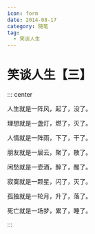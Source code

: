 ```yaml
---
icon: form
date: 2014-08-17
category: 随笔
tag:
  - 笑谈人生
---
```


# 笑谈人生【三】

::: center

人生就是一阵风，起了，没了。

理想就是一盏灯，燃了，灭了。

人情就是一阵雨，下了，干了。

朋友就是一层云，聚了，散了。

闲愁就是一壶酒，醉了，醒了。

寂寞就是一颗星，闪了，灭了。

孤独就是一轮月，升了，落了。

死亡就是一场梦，累了，睡了。

:::
